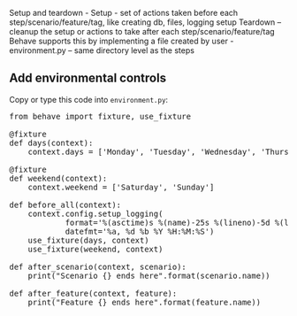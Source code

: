 
Setup and teardown -
Setup - set of actions taken before each step/scenario/feature/tag, like creating db, files, logging setup
Teardown – cleanup the setup or actions to take after each step/scenario/feature/tag
Behave supports this by implementing a file created by user - environment.py – same directory level as the steps 

## Add environmental controls

Copy or type this code into `environment.py`:

<pre class="file" data-filename="environment.py" data-target="replace">
from behave import fixture, use_fixture

@fixture
def days(context):
    context.days = ['Monday', 'Tuesday', 'Wednesday', 'Thursday', 'Friday', 'Saturday', 'Sunday']

@fixture
def weekend(context):
    context.weekend = ['Saturday', 'Sunday']

def before_all(context):
    context.config.setup_logging(
            format='%(asctime)s %(name)-25s %(lineno)-5d %(levelname)-8s %(message)s',
            datefmt='%a, %d %b %Y %H:%M:%S')
    use_fixture(days, context)
    use_fixture(weekend, context)

def after_scenario(context, scenario):
    print("Scenario {} ends here".format(scenario.name))

def after_feature(context, feature):
    print("Feature {} ends here".format(feature.name))

</pre>


